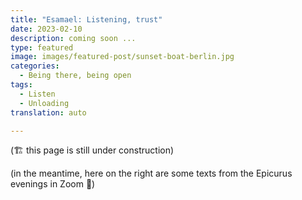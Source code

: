 ```yaml
---
title: "Esamael: Listening, trust"
date: 2023-02-10
description: coming soon ...
type: featured
image: images/featured-post/sunset-boat-berlin.jpg
categories:
  - Being there, being open
tags:
  - Listen
  - Unloading
translation: auto

---
```


(🏗️ this page is still under construction)


(in the meantime, here on the right are some texts from the Epicurus evenings in Zoom 🌳)
